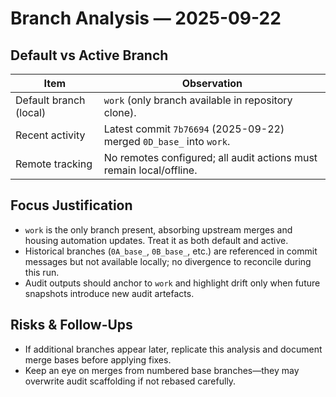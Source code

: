 # Branch Analysis — 2025-09-22

## Default vs Active Branch

| Item | Observation |
| --- | --- |
| Default branch (local) | `work` (only branch available in repository clone). |
| Recent activity | Latest commit `7b76694` (2025-09-22) merged `0D_base_` into `work`. |
| Remote tracking | No remotes configured; all audit actions must remain local/offline. |

## Focus Justification

- `work` is the only branch present, absorbing upstream merges and housing automation updates. Treat it as both default and active.
- Historical branches (`0A_base_`, `0B_base_`, etc.) are referenced in commit messages but not available locally; no divergence to reconcile during this run.
- Audit outputs should anchor to `work` and highlight drift only when future snapshots introduce new audit artefacts.

## Risks & Follow-Ups

- If additional branches appear later, replicate this analysis and document merge bases before applying fixes.
- Keep an eye on merges from numbered base branches—they may overwrite audit scaffolding if not rebased carefully.
